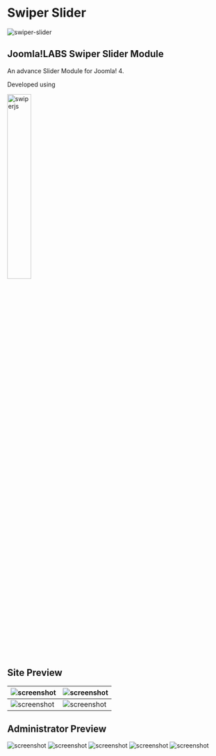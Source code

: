 Swiper Slider
====================
![swiper-slider](https://user-images.githubusercontent.com/906604/91635509-5b882900-e9f9-11ea-869d-73ac6f2822bc.png)

Joomla!LABS Swiper Slider Module
---------------------

An advance Slider Module for Joomla! 4.

Developed using

<a href="https://swiperjs.com" target="_blank"><img src="https://swiperjs.com/i/share-banner.png" width="33%" alt="swiperjs" /></a>


Site Preview
---------------------

| ![screenshot](https://user-images.githubusercontent.com/906604/91639537-9600be80-ea17-11ea-81b9-782c99038594.png "Joomla!LABS Swiper Slider Module Site Screenshot")  | ![screenshot](https://user-images.githubusercontent.com/906604/91639552-b466ba00-ea17-11ea-9e71-01332efcf37c.png "Joomla!LABS Swiper Slider Module Site Screenshot")  |
| ------------- | ------------- |
| ![screenshot](https://user-images.githubusercontent.com/906604/91639556-c183a900-ea17-11ea-840d-78a28b7941bf.png "Joomla!LABS Swiper Slider Module Site Screenshot")  | ![screenshot](https://user-images.githubusercontent.com/906604/91639688-9cdc0100-ea18-11ea-843d-9f2c63563bba.png "Joomla!LABS Swiper Slider Module Site Screenshot")  |


Administrator Preview
---------------------
![screenshot](https://user-images.githubusercontent.com/906604/93741506-d6a1c100-fbec-11ea-946a-fd694f354986.png "Joomla!LABS Swiper Slider Module Administration Screenshot")
![screenshot](https://user-images.githubusercontent.com/906604/93740911-b3c2dd00-fbeb-11ea-9faa-d7f86aebfcae.png "Joomla!LABS Swiper Slider Module Administration Screenshot")
![screenshot](https://user-images.githubusercontent.com/906604/93741208-42375e80-fbec-11ea-8299-7611fe9907b3.png "Joomla!LABS Swiper Slider Module Administration Screenshot")
![screenshot](https://user-images.githubusercontent.com/906604/93740992-e1a82180-fbeb-11ea-9089-6e667e8e2280.png "Joomla!LABS Swiper Slider Module Administration Screenshot")
![screenshot](https://user-images.githubusercontent.com/906604/93741313-7ca0fb80-fbec-11ea-8774-2e4e4f9da3eb.png "Joomla!LABS Swiper Slider Module Administration Screenshot")
